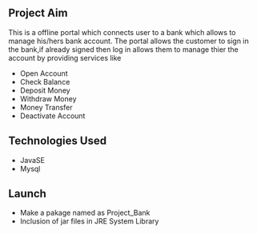 ## Project Aim 
This is a offline portal which connects user to a bank which allows to manage his/hers bank account. The portal allows the customer to sign in the bank,if already signed then log in allows them to manage thier the account by providing services like 
- Open Account
- Check Balance
- Deposit Money
- Withdraw Money
- Money Transfer
- Deactivate Account

## Technologies Used
- JavaSE
- Mysql

## Launch
  - Make a pakage named as Project_Bank
  - Inclusion of jar files in JRE System Library
  
